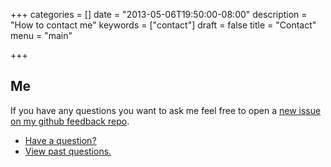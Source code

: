+++
categories = []
date = "2013-05-06T19:50:00-08:00"
description = "How to contact me"
keywords = ["contact"]
draft = false
title = "Contact"
menu = "main"

+++

## Me
If you have any questions you want to ask me feel free to open a [new issue on my github feedback repo](https://github.com/derektamsen/feedback "derektamsen/feedback").

- [Have a question?](https://github.com/derektamsen/feedback/issues/new "Create New Issue in derektamsen/feedback")
- [View past questions.](https://github.com/derektamsen/feedback/issues/closed "View Closed Issues in derektamsen/feedback")
